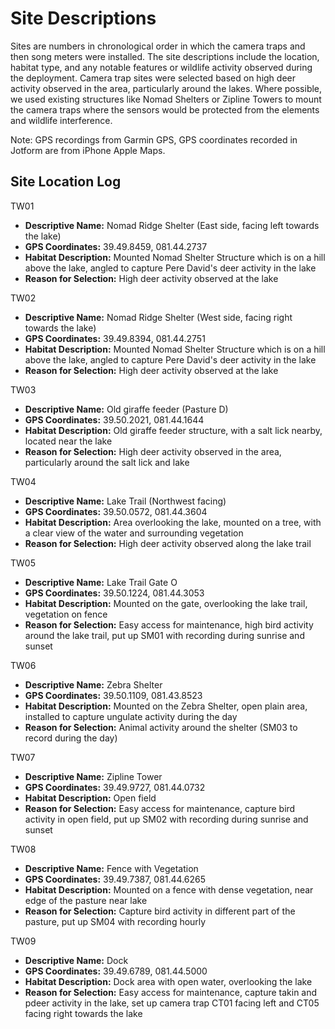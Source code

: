 # Site Descriptions

Sites are numbers in chronological order in which the camera traps and then song meters were installed. The site descriptions include the location, habitat type, and any notable features or wildlife activity observed during the deployment. Camera trap sites were selected based on high deer activity observed in the area, particularly around the lakes. Where possible, we used existing structures like Nomad Shelters or Zipline Towers to mount the camera traps where the sensors would be protected from the elements and wildlife interference.

Note: GPS recordings from Garmin GPS, GPS coordinates recorded in Jotform are from iPhone Apple Maps.

## Site Location Log

TW01
- **Descriptive Name:** Nomad Ridge Shelter (East side, facing left towards the lake)
- **GPS Coordinates:** 39.49.8459, 081.44.2737
- **Habitat Description:** Mounted Nomad Shelter Structure which is on a hill above the lake, angled to capture Pere David's deer activity in the lake
- **Reason for Selection:** High deer activity observed at the lake

TW02
- **Descriptive Name:** Nomad Ridge Shelter (West side, facing right towards the lake)
- **GPS Coordinates:** 39.49.8394, 081.44.2751
- **Habitat Description:** Mounted Nomad Shelter Structure which is on a hill above the lake, angled to capture Pere David's deer activity in the lake
- **Reason for Selection:** High deer activity observed at the lake

TW03
- **Descriptive Name:** Old giraffe feeder (Pasture D)
- **GPS Coordinates:** 39.50.2021, 081.44.1644
- **Habitat Description:** Old giraffe feeder structure, with a salt lick nearby, located near the lake
- **Reason for Selection:** High deer activity observed in the area, particularly around the salt lick and lake

TW04
- **Descriptive Name:** Lake Trail (Northwest facing)
- **GPS Coordinates:** 39.50.0572, 081.44.3604
- **Habitat Description:** Area overlooking the lake, mounted on a tree, with a clear view of the water and surrounding vegetation
- **Reason for Selection:** High deer activity observed along the lake trail

TW05
- **Descriptive Name:** Lake Trail Gate O
- **GPS Coordinates:** 39.50.1224, 081.44.3053
- **Habitat Description:** Mounted on the gate, overlooking the lake trail, vegetation on fence
- **Reason for Selection:** Easy access for maintenance, high bird activity around the lake trail, put up SM01 with recording during sunrise and sunset

TW06
- **Descriptive Name:** Zebra Shelter
- **GPS Coordinates:** 39.50.1109, 081.43.8523
- **Habitat Description:** Mounted on the Zebra Shelter, open plain area, installed to capture ungulate activity during the day
- **Reason for Selection:** Animal activity around the shelter (SM03 to record during the day)

TW07
- **Descriptive Name:** Zipline Tower
- **GPS Coordinates:** 39.49.9727, 081.44.0732
- **Habitat Description:** Open field
- **Reason for Selection:** Easy access for maintenance, capture bird activity in open field, put up SM02 with recording during sunrise and sunset

TW08
- **Descriptive Name:** Fence with Vegetation
- **GPS Coordinates:** 39.49.7387, 081.44.6265
- **Habitat Description:** Mounted on a fence with dense vegetation, near edge of the pasture near lake
- **Reason for Selection:** Capture bird activity in different part of the pasture, put up SM04 with recording hourly

TW09
- **Descriptive Name:** Dock
- **GPS Coordinates:** 39.49.6789, 081.44.5000
- **Habitat Description:** Dock area with open water, overlooking the lake
- **Reason for Selection:** Easy access for maintenance, capture takin and pdeer activity in the lake, set up camera trap CT01 facing left and CT05 facing right towards the lake
